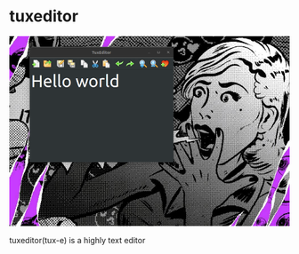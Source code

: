 # tuxeditor
![screenshots](https://raw.githubusercontent.com/mehrzero/tuxeditor/master/screenshot/Screenshot%20from%202021-01-28%2021-48-59.png)

tuxeditor(tux-e) is a highly text editor
